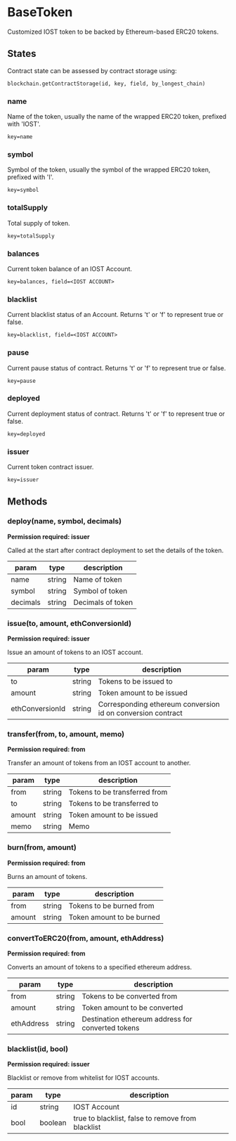 # BaseToken
Customized IOST token to be backed by Ethereum-based ERC20 tokens.

## States
Contract state can be assessed by contract storage using:

```blockchain.getContractStorage(id, key, field, by_longest_chain)```

### name
Name of the token, usually the name of the wrapped ERC20 token, prefixed with 'IOST'.

```key=name```

### symbol
Symbol of the token, usually the symbol of the wrapped ERC20 token, prefixed with 'I'.

```key=symbol```

### totalSupply
Total supply of token.

```key=totalSupply```

### balances
Current token balance of an IOST Account.

```key=balances, field=<IOST ACCOUNT>```

### blacklist
Current blacklist status of an Account. Returns 't' or 'f' to represent true or false.

```key=blacklist, field=<IOST ACCOUNT>```

### pause
Current pause status of contract. Returns 't' or 'f' to represent true or false.

```key=pause```

### deployed
Current deployment status of contract. Returns 't' or 'f' to represent true or false.

```key=deployed```

### issuer
Current token contract issuer.

```key=issuer```

## Methods
### deploy(name, symbol, decimals)
**Permission required: issuer**

Called at the start after contract deployment to set the details of the token.

| param | type | description |
| --- | --- | --- |
| name | string | Name of token |
| symbol | string | Symbol of token |
| decimals |string | Decimals of token |

### issue(to, amount, ethConversionId)
**Permission required: issuer**

Issue an amount of tokens to an IOST account.

|param|type|description|
| --- | --- | --- |
| to | string | Tokens to be issued to |
| amount | string | Token amount to be issued |
| ethConversionId | string | Corresponding ethereum conversion id on conversion contract |

### transfer(from, to, amount, memo)
**Permission required: from**

Transfer an amount of tokens from an IOST account to another.

|param|type|description|
|---|---|---|
|from|string|Tokens to be transferred from|
|to|string|Tokens to be transferred to|
|amount|string|Token amount to be issued|
|memo|string|Memo|

### burn(from, amount)
**Permission required: from**

Burns an amount of tokens.

|param|type|description|
|---|---|---|
|from|string|Tokens to be burned from|
|amount|string|Token amount to be burned|

### convertToERC20(from, amount, ethAddress)
**Permission required: from**

Converts an amount of tokens to a specified ethereum address.

|param|type|description|
|---|---|---|
|from|string|Tokens to be converted from|
|amount|string|Token amount to be converted|
|ethAddress|string|Destination ethereum address for converted tokens|

### blacklist(id, bool)
**Permission required: issuer**

Blacklist or remove from whitelist for IOST accounts.

|param|type|description|
|---|---|---|
|id|string|IOST Account|
|bool|boolean|true to blacklist, false to remove from blacklist|
